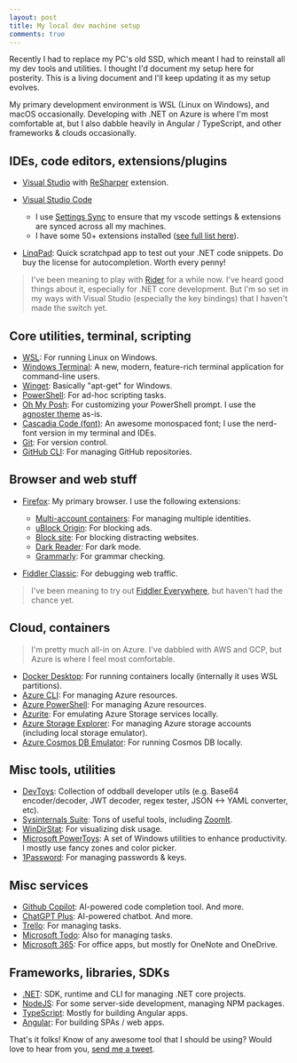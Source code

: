 ```yaml
---
layout: post
title: My local dev machine setup
comments: true
---
```


Recently I had to replace my PC's old SSD, which meant I had to reinstall all my dev tools and utilities. I thought I'd document my setup here for posterity. This is a living document and I'll keep updating it as my setup evolves.

My primary development environment is WSL (Linux on Windows), and macOS occasionally. Developing with .NET on Azure is where I'm most comfortable at, but I also dabble heavily in Angular / TypeScript, and other frameworks & clouds occasionally.

## IDEs, code editors, extensions/plugins

* [Visual Studio](https://visualstudio.microsoft.com/) with [ReSharper](https://www.jetbrains.com/resharper/) extension.

* [Visual Studio Code](https://code.visualstudio.com/)
  * I use [Settings Sync](https://code.visualstudio.com/docs/editor/settings-sync) to ensure that my vscode settings & extensions are synced across all my machines.
  * I have some 50+ extensions installed ([see full list here](https://gist.github.com/mithunshanbhag/ad7c4d02856eac62244ccaf37d29ea2c)).

* [LinqPad](https://www.linqpad.net/): Quick scratchpad app to test out your .NET code snippets. Do buy the license for autocompletion. Worth every penny!

> I've been meaning to play with [Rider](https://www.jetbrains.com/rider/) for a while now. I've heard good things about it, especially for .NET core development. But I'm so set in my ways with Visual Studio (especially the key bindings) that I haven't made the switch yet.

## Core utilities, terminal, scripting

* [WSL](https://docs.microsoft.com/en-us/windows/wsl/): For running Linux on Windows.
* [Windows Terminal](https://github.com/microsoft/terminal): A new, modern, feature-rich terminal application for command-line users.
* [Winget](https://learn.microsoft.com/en-us/windows/package-manager/winget/): Basically "apt-get" for Windows.
* [PowerShell](https://learn.microsoft.com/en-us/powershell/scripting/install/installing-powershell?view=powershell-7.5): For ad-hoc scripting tasks.
* [Oh My Posh](https://ohmyposh.dev/): For customizing your PowerShell prompt. I use the [agnoster theme](https://ohmyposh.dev/docs/themes#agnoster) as-is.
* [Cascadia Code (font)](https://github.com/microsoft/cascadia-code): An awesome monospaced font; I use the nerd-font version in my terminal and IDEs.
* [Git](https://git-scm.com/): For version control.
* [GitHub CLI](https://cli.github.com/): For managing GitHub repositories.

## Browser and web stuff

* [Firefox](https://www.mozilla.org/en-US/firefox/new/): My primary browser. I use the following extensions:
  * [Multi-account containers](https://addons.mozilla.org/en-US/firefox/addon/multi-account-containers/): For managing multiple identities.
  * [uBlock Origin](https://addons.mozilla.org/en-US/firefox/addon/ublock-origin/): For blocking ads.
  * [Block site](https://addons.mozilla.org/en-US/firefox/addon/blocksite/): For blocking distracting websites.
  * [Dark Reader](https://addons.mozilla.org/en-US/firefox/addon/darkreader/): For dark mode.
  * [Grammarly](https://addons.mozilla.org/en-US/firefox/addon/grammarly-1/): For grammar checking.

* [Fiddler Classic](https://www.telerik.com/fiddler/fiddler-classic): For debugging web traffic.

> I've been meaning to try out [Fiddler Everywhere](https://www.telerik.com/fiddler/fiddler-everywhere), but haven't had the chance yet.

## Cloud, containers

> I'm pretty much all-in on Azure. I've dabbled with AWS and GCP, but Azure is where I feel most comfortable.

* [Docker Desktop](https://www.docker.com/products/docker-desktop): For running containers locally (internally it uses WSL partitions).
* [Azure CLI](https://docs.microsoft.com/en-us/cli/azure/): For managing Azure resources.
* [Azure PowerShell](https://docs.microsoft.com/en-us/powershell/azure/overview): For managing Azure resources.
* [Azurite](https://github.com/Azure/Azurite): For emulating Azure Storage services locally.
* [Azure Storage Explorer](https://azure.microsoft.com/en-us/features/storage-explorer/): For managing Azure storage accounts (including local storage emulator).
* [Azure Cosmos DB Emulator](https://docs.microsoft.com/en-us/azure/cosmos-db/local-emulator): For running Cosmos DB locally.

## Misc tools, utilities

* [DevToys](https://devtoys.app/): Collection of oddball developer utils (e.g. Base64 encoder/decoder, JWT decoder, regex tester, JSON <-> YAML converter, etc).
* [Sysinternals Suite](https://docs.microsoft.com/en-us/sysinternals/): Tons of useful tools, including [ZoomIt](https://learn.microsoft.com/en-us/sysinternals/downloads/zoomit).
* [WinDirStat](https://windirstat.net/): For visualizing disk usage.
* [Microsoft PowerToys](https://github.com/microsoft/PowerToys): A set of Windows utilities to enhance productivity. I mostly use fancy zones and color picker.
* [1Password](https://1password.com/): For managing passwords & keys.

## Misc services

* [Github Copilot](https://copilot.github.com/): AI-powered code completion tool. And more.
* [ChatGPT Plus](https://chat.openai.com/): AI-powered chatbot. And more.
* [Trello](https://trello.com/): For managing tasks.
* [Microsoft Todo](https://todo.microsoft.com/): Also for managing tasks.
* [Microsoft 365](https://www.microsoft.com/en-us/microsoft-365): For office apps, but mostly for OneNote and OneDrive.

## Frameworks, libraries, SDKs

* [.NET](https://docs.microsoft.com/en-us/dotnet/core/tools/): SDK, runtime and CLI for managing .NET core projects.
* [NodeJS](https://nodejs.org/en/): For some server-side development, managing NPM packages.
* [TypeScript](https://www.typescriptlang.org/): Mostly for building Angular apps.
* [Angular](https://angular.dev/installation): For building SPAs / web apps.

That's it folks! Know of any awesome tool that I should be using? Would love to hear from you, [send me a tweet]({{site.author.twitter}}).
